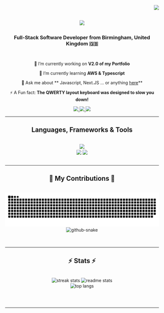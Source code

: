 <img align="right" src="https://visitor-badge.laobi.icu/badge?page_id=Rikiah.Rikiah" />

<h1 align="center">
    <img src="https://readme-typing-svg.demolab.com?font=Crete+Round&weight=300&duration=4000&pause=&color=16CA2F&center=true&random=false&width=435&lines=Hi+There!+%F0%9F%91%8B%F0%9F%8F%BD;I'm+Rikiah!" />
</h1>

<h3 align="center"> Full-Stack Software Developer from Birmingham, United Kingdom 🇬🇧 </h3>

<br/>

<div align="center">
 
🔭 I’m currently working on **V2.0 of my Portfolio**
 
🌱 I’m currently learning **AWS & Typescript**

💬 Ask me about ** Javascript, Next.JS ... or anything [here](https://github.com/Rikiah/Rikiah/issues)**

⚡️ A Fun fact: **The QWERTY layout keyboard was designed to slow you down!**

</div>

<div align="center"> 
  <a href="mailto:rikiahjwilliams@gmail.com">
    <img src="https://img.shields.io/badge/Gmail-D14836?style=for-the-badge&logo=gmail&logoColor=white" />
  </a>
  <a href="https://www.linkedin.com/in/rikiah-williams/" target="_blank">
    <img src="https://img.shields.io/badge/LinkedIn-0077B5?style=for-the-badge&logo=linkedin&logoColor=white" target="_blank" />
  </a>
  <a href="https://rikiah-williams.netlify.app/" target="_blank">
     <img src="https://img.shields.io/badge/Portfolio-FF5722?style=for-the-badge&logo=todoist&logoColor=white" target="_blank" /> 
  </a>
</div>

 <hr/>

<h2 align="center"> Languages, Frameworks & Tools </h2>
<br/>
<div align="center">
    <img src="https://skillicons.dev/icons?i=javascript,html,css,react,vscode,github,figma,tailwind,git" /><br>
    <img src="https://skillicons.dev/icons?i=nodejs,nextjs,typescript,express,supabase,mysql,postgres" />
    <img src="https://skillicons.dev/icons?i=vercel,netlify,vitest,postman,jest, aws" />
</div>

<br/>
<hr/>

<div align="center">
  <h2>🐍 My Contributions 🐍</h2>
  <br>
  <img alt="snake eating my contributions" src="https://raw.githubusercontent.com/rikiah/rikiah/output/github-contribution-grid-snake.svg" />
  <picture>
  <source media="(prefers-color-scheme: dark)" srcset="github-snake-dark.svg" />
  <source media="(prefers-color-scheme: light)" srcset="github-snake.svg" />
  <img alt="github-snake" src="github-snake.svg" />
</picture>  
  <br/><br/><br/>
</div>

<hr/>

<h2 align="center">⚡ Stats ⚡</h2>
<br>
<div align=center>
  <img width=390 src="https://github-readme-stats.vercel.app/?user=salesp07&count_private=true&theme=react&border_radius=10" alt="streak stats"/>
  <img width=390 src="https://github-readme-stats.vercel.app/api?username=rikiah&count_private=true&show_icons=true&theme=react&rank_icon=github&border_radius=10" alt="readme stats" />
  <br/>
  <img width=325 align="center" src="https://github-readme-stats.vercel.app/api/top-langs/?username=salesp07&hide=HTML&langs_count=8&layout=compact&theme=react&border_radius=10&size_weight=0.5&count_weight=0.5&exclude_repo=github-readme-stats" alt="top langs" />
</div>

<br/><br/>

<hr/>

<br/>



<!--
**Rikiah/Rikiah** is a ✨ _special_ ✨ repository because its `README.md` (this file) appears on your GitHub profile.

Here are some ideas to get you started:

- 🔭 I’m currently working on ...
- 🌱 I’m currently learning ...
- 👯 I’m looking to collaborate on ...
- 🤔 I’m looking for help with ...
- 💬 Ask me about ...
- 📫 How to reach me: ...
- 😄 Pronouns: ...
- ⚡ Fun fact: ...
-->
